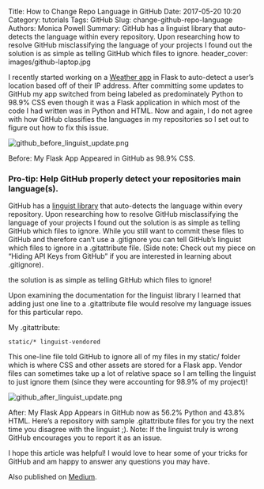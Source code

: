 Title: How to Change Repo Language in GitHub
Date: 2017-05-20 10:20
Category: tutorials
Tags:  GitHub
Slug: change-github-repo-language
Authors: Monica Powell
Summary: GitHub has a linguist library that auto-detects the language within every repository. Upon researching how to resolve GitHub misclassifying the language of your projects I found out the solution is as simple as telling GitHub which files to ignore.
header_cover: images/github-laptop.jpg
<!--Cover: ../images/github-laptop.jpg
Thumnail: ../images/github-laptop.jpg-->


 <!-- Cover: ../images/github-laptop.jpg
 Thumbnail: ../images/github-laptop.jpg -->



I recently started working on a [Weather app](https://github.com/M0nica/flask_weather) in Flask to auto-detect a user’s location based off of their IP address. After committing some updates to GitHub my app switched from being labeled as predominately Python to  98.9% CSS even though it was a Flask application in which most of the code I had written was in Python and HTML. Now and again, I do not agree with how GitHub classifies the languages in my repositories so I set out to figure out how to fix this issue.


![github_before_linguist_update.png]({filename}/images/github_before_linguist_update.png)


Before: My Flask App Appeared in GitHub as 98.9% CSS.

### Pro-tip: Help GitHub properly detect your repositories main language(s).

GitHub has a [linguist library](https://github.com/github/linguist) that auto-detects the language within every repository. Upon researching how to resolve GitHub misclassifying the language of your projects I found out the solution is as simple as telling GitHub which files to ignore. While you still want to commit these files to GitHub and therefore can’t use a   .gitignore you can tell GitHub’s linguist which files to ignore in a   .gitattribute file. (Side note: Check out my piece on “Hiding API Keys from GitHub” if you are interested in learning about   .gitignore).

the solution is as simple as telling GitHub which files to ignore!

Upon examining the documentation for the linguist library I learned that adding just one line to a  .gitattribute  file would resolve my language issues for this particular repo.

My .gitattribute:

`static/* linguist-vendored`


This one-line file told GitHub to ignore all of my files in my static/ folder which is where CSS and other assets are stored for a Flask app. Vendor files can sometimes take up a lot of relative space so I am telling the linguist to just ignore them (since they were accounting for 98.9% of my project)!

![github_after_linguist_update.png]({filename}/images/github_after_linguist_update.png)


After: My Flask App Appears in GitHub now as 56.2% Python and 43.8% HTML.
Here’s a  repository with sample .gitattribute files for you try the next time you disagree with the linguist ;). Note: If the linguist truly is wrong GitHub encourages you to report it as an issue.

I hope this article was helpful! I would love to hear some of your tricks for GitHub and am happy to answer any questions you may have.

Also published on [Medium](https://medium.com/black-tech-diva/how-to-change-repo-language-in-github-c3e07819c5bb).
